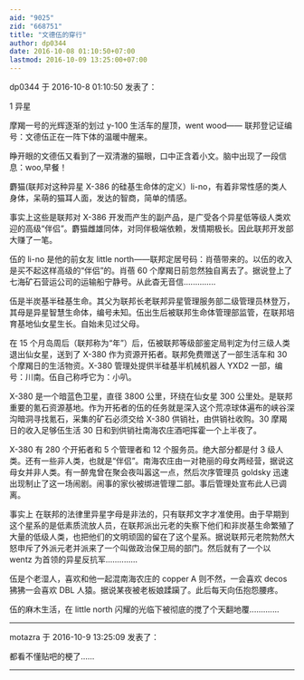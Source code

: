 ```yaml
---
aid: "9025"
zid: "668751"
title: "文德伍的穿行"
author: dp0344
date: 2016-10-08 01:10:50+07:00
lastmod: 2016-10-09 13:25:00+07:00
---
```


dp0344 于 2016-10-8 01:10:50 发表了：

1 异星

摩羯一号的光辉逐渐的划过 y-100 生活车的屋顶，went wood—— 联邦登记证编号：文德伍正在一阵下体的温暖中醒来。

睁开眼的文德伍又看到了一双清澈的猫眼，口中正含着小文。脑中出现了一段信息：woo,早餐！

麝猫(联邦对这种异星 X-386 的硅基生命体的定义）li-no，有着非常性感的类人身体，呆萌的猫耳人面，发达的智商，简单的情感。

事实上这些是联邦对 X-386 开发而产生的副产品，是广受各个异星低等级人类欢迎的高级“伴侣”。麝猫雌雄同体，对同伴极端依赖，发情期极长。因此联邦开发部大赚了一笔。

伍的 li-no 是他的前女友 little north——联邦定居号码：肖蓓带来的。以伍的收入是买不起这样高级的“伴侣”的。肖蓓 60 个摩羯日前忽然独自离去了。据说登上了七海矿石营运公司的运输船宁静号。从此杳无音信..............

伍是半炭基半硅基生命。其父为联邦长老联邦异星管理服务部二级管理员林登万，其母是异星智慧生命体，编号未知。伍出生后被联邦生命体管理部监管，在联邦培育基地仙女星生长。自始未见过父母。

在 15 个月岛周后（联邦称为“年”）后，伍被联邦等级部鉴定局判定为付三级人类退出仙女星，送到了 X-380 作为资源开拓者。联邦免费赠送了一部生活车和 30 个摩羯日的生活物资。X-380 管理处提供半硅基半机械机器人 YXD2 一部，编号：川南。伍自己称呼它为：小叭。

X-380 是一个暗蓝色卫星，直径 3800 公里，环绕在仙女星 300 公里处。是联邦重要的氪石资源基地。作为开拓者的伍的任务就是深入这个荒凉球体遍布的峡谷深沟暗洞寻找氪石，采集的矿石必须交给 X-380 供销社，由供销社收购。30 摩羯日的收入足够伍生活 30 日和到供销社南海农庄酒吧挥霍一个上半夜了。

X-380 有 280 个开拓者和 5 个管理者和 12 个服务员。绝大部分都是付 3 级人类。还有一些非人类，也就是“伴侣”。南海农庄由一对艳丽的母女两经营，据说这母女并非人类。有一醉鬼曾在聚会夜叫嚣这一点，然后次序管理员 goldsky 迅速出现制止了这一场闹剧。闹事的家伙被绑进管理二部。事后管理处宣布此人已调离。

事实上 在联邦的法律里异星字母是非法的，只有联邦文字才准使用。由于早期到这个星系的是低素质流放人员，在联邦派出元老的失察下他们和非炭基生命繁殖了大量的低级人类，也把他们的文明顽固的留在了这个星系。据说联邦元老院勃然大怒申斥了外派元老并派来了一个叫做政治保卫局的部门。然后就有了一个以 wentz 为首领的异星反抗军..............

伍是个老湿人，喜欢和他一起混南海农庄的 copper A 则不然，一会喜欢 decos 狒狒一会喜欢 DBL 人猿。据说某夜被老板娘蹂躏了。此后每天向伍抱怨腰疼。

伍的麻木生活，在 little north 闪耀的光临下被彻底的搅了个天翻地覆.............

---

motazra 于 2016-10-9 13:25:09 发表了：

都看不懂贴吧的梗了……

---
